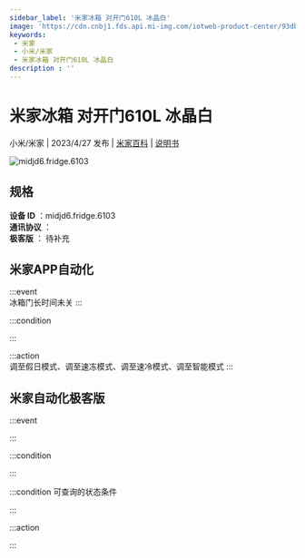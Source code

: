 ```yaml
---
sidebar_label: '米家冰箱 对开门610L 冰晶白'
image: 'https://cdn.cnbj1.fds.api.mi-img.com/iotweb-product-center/93dbf1f14a66d95c284658bfe50e4481_1681181790726.png?GalaxyAccessKeyId=AKVGLQWBOVIRQ3XLEW&Expires=9223372036854775807&Signature=1gpPXxwFvop7jbfEqS1nYCGGEo4='
keywords: 
 - 米家
 - 小米/米家
 - 米家冰箱 对开门610L 冰晶白
description : ''
---
```

# 米家冰箱 对开门610L 冰晶白

小米/米家 | 2023/4/27 发布 | [米家百科](https://home.mi.com/webapp/content/baike/product/index.html?model=midjd6.fridge.6103) | [说明书](https://home.mi.com/views/introduction.html?model=midjd6.fridge.6103&region=cn)

![midjd6.fridge.6103](https://cdn.cnbj1.fds.api.mi-img.com/iotweb-product-center/93dbf1f14a66d95c284658bfe50e4481_1681181790726.png?GalaxyAccessKeyId=AKVGLQWBOVIRQ3XLEW&Expires=9223372036854775807&Signature=1gpPXxwFvop7jbfEqS1nYCGGEo4=)

## 规格  
> 
**设备 ID** ：midjd6.fridge.6103  
**通讯协议** ：  
**极客版**  ： 待补充 


## 米家APP自动化  

:::event  
冰箱门长时间未关
:::

:::condition  

:::

:::action   
调至假日模式、调至速冻模式、调至速冷模式、调至智能模式
:::

## 米家自动化极客版  

:::event  

:::

:::condition  

:::

:::condition 可查询的状态条件  

:::

:::action  

:::

        
